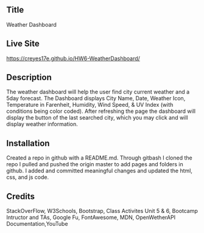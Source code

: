 ## Title

Weather Dashboard

## Live Site

https://creyes17e.github.io/HW6-WeatherDashboard/

## Description

The weather dashboard will help the user find city current weather and a 5day forecast. The Dashboard displays City Name, Date, Weather Icon, Temperature in Farenheit, Humidity, Wind Speed, & UV Index (with conditions being color coded). After refreshing the page the dashboard will display the button of the last searched city, which you may click and will display weather information.

## Installation

Created a repo in github with a README.md. Through gitbash I cloned the repo I pulled and pushed the origin master to add pages and folders in github. I added and committed meaningful changes and updated the html, css, and js code.

## Credits

StackOverFlow, W3Schools, Bootstrap, Class Activites Unit 5 & 6, Bootcamp Intructor and TAs, Google Fu, FontAwesome, MDN, OpenWetherAPI Documentation,YouTube

